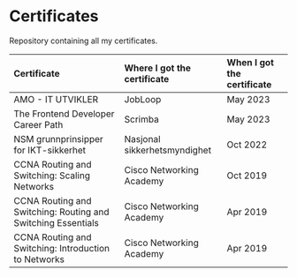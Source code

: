 # Certificates

Repository containing all my certificates.

| Certificate | Where I got the certificate | When I got the certificate |
| :------------- |:-----|:-----|
| AMO - IT UTVIKLER | JobLoop | May 2023 |
| The Frontend Developer Career Path | Scrimba | May 2023 |
| NSM grunnprinsipper for IKT-sikkerhet | Nasjonal sikkerhetsmyndighet | Oct 2022 |
| CCNA Routing and Switching: Scaling Networks | Cisco Networking Academy | Oct 2019 |
| CCNA Routing and Switching: Routing and Switching Essentials | Cisco Networking Academy | Apr 2019 |
| CCNA Routing and Switching: Introduction to Networks | Cisco Networking Academy | Apr 2019 |
